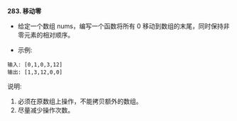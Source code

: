 **283. 移动零**
- 给定一个数组 nums，编写一个函数将所有 0 移动到数组的末尾，同时保持非零元素的相对顺序。

- 示例:
```
输入: [0,1,0,3,12]
输出: [1,3,12,0,0]
```
说明:
1. 必须在原数组上操作，不能拷贝额外的数组。
2. 尽量减少操作次数。